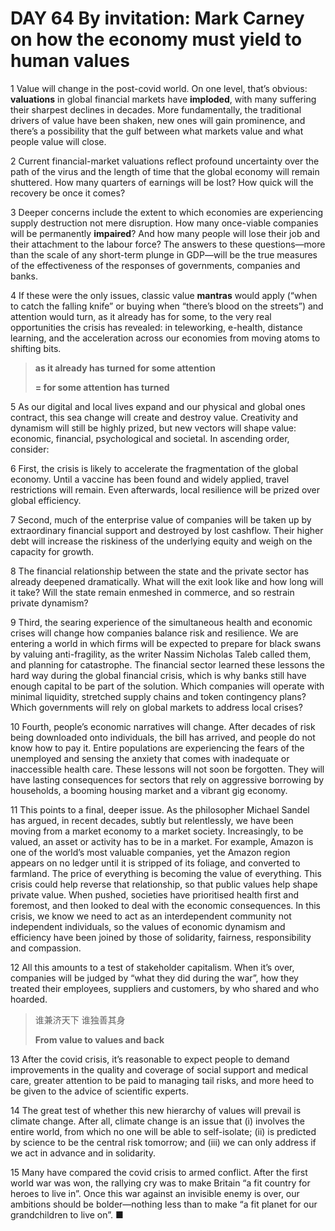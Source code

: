 # DAY 64 By invitation: Mark Carney on how the economy must yield to human values
1 Value will change in the post-covid world. On one level, that’s obvious: **valuations** in global financial markets have **imploded**, with many suffering their sharpest declines in decades. More fundamentally, the traditional drivers of value have been shaken, new ones will gain prominence, and there’s a possibility that the gulf between what markets value and what people value will close.

2 Current financial-market valuations reflect profound uncertainty over the path of the virus and the length of time that the global economy will remain shuttered. How many quarters of earnings will be lost? How quick will the recovery be once it comes?

3 Deeper concerns include the extent to which economies are experiencing supply destruction not mere disruption. How many once-viable companies will be permanently **impaired**? And how many people will lose their job and their attachment to the labour force? The answers to these questions—more than the scale of any short-term plunge in GDP—will be the true measures of the effectiveness of the responses of governments, companies and banks.

4 If these were the only issues, classic value **mantras** would apply (“when to catch the falling knife” or buying when “there’s blood on the streets”) and attention would turn, as it already has for some, to the very real opportunities the crisis has revealed: in teleworking, e-health, distance learning, and the acceleration across our economies from moving atoms to shifting bits.

> **as it already has turned for some attention**
>
> **= for some attention has turned**
>

5 As our digital and local lives expand and our physical and global ones contract, this sea change will create and destroy value. Creativity and dynamism will still be highly prized, but new vectors will shape value: economic, financial, psychological and societal. In ascending order, consider:

6 First, the crisis is likely to accelerate the fragmentation of the global economy. Until a vaccine has been found and widely applied, travel restrictions will remain. Even afterwards, local resilience will be prized over global efficiency.

7 Second, much of the enterprise value of companies will be taken up by extraordinary financial support and destroyed by lost cashflow. Their higher debt will increase the riskiness of the underlying equity and weigh on the capacity for growth.

8 The financial relationship between the state and the private sector has already deepened dramatically. What will the exit look like and how long will it take? Will the state remain enmeshed in commerce, and so restrain private dynamism?

9 Third, the searing experience of the simultaneous health and economic crises will change how companies balance risk and resilience. We are entering a world in which firms will be expected to prepare for black swans by valuing anti-fragility, as the writer Nassim Nicholas Taleb called them, and planning for catastrophe. The financial sector learned these lessons the hard way during the global financial crisis, which is why banks still have enough capital to be part of the solution. Which companies will operate with minimal liquidity, stretched supply chains and token contingency plans? Which governments will rely on global markets to address local crises?

10 Fourth, people’s economic narratives will change. After decades of risk being downloaded onto individuals, the bill has arrived, and people do not know how to pay it. Entire populations are experiencing the fears of the unemployed and sensing the anxiety that comes with inadequate or inaccessible health care. These lessons will not soon be forgotten. They will have lasting consequences for sectors that rely on aggressive borrowing by households, a booming housing market and a vibrant gig economy.

11 This points to a final, deeper issue. As the philosopher Michael Sandel has argued, in recent decades, subtly but relentlessly, we have been moving from a market economy to a market society. Increasingly, to be valued, an asset or activity has to be in a market. For example, Amazon is one of the world’s most valuable companies, yet the Amazon region appears on no ledger until it is stripped of its foliage, and converted to farmland. The price of everything is becoming the value of everything.
This crisis could help reverse that relationship, so that public values help shape private value. When pushed, societies have prioritised health first and foremost, and then looked to deal with the economic consequences. In this crisis, we know we need to act as an interdependent community not independent individuals, so the values of economic dynamism and efficiency have been joined by those of solidarity, fairness, responsibility and compassion.

12 All this amounts to a test of stakeholder capitalism. When it’s over, companies will be judged by “what they did during the war”, how they treated their employees, suppliers and customers, by who shared and who hoarded.

> 谁兼济天下 谁独善其身
>
> **From value to values and back**
>

13 After the covid crisis, it’s reasonable to expect people to demand improvements in the quality and coverage of social support and medical care, greater attention to be paid to managing tail risks, and more heed to be given to the advice of scientific experts.

14 The great test of whether this new hierarchy of values will prevail is climate change. After all, climate change is an issue that (i) involves the entire world, from which no one will be able to self-isolate; (ii) is predicted by science to be the central risk tomorrow; and (iii) we can only address if we act in advance and in solidarity.

15 Many have compared the covid crisis to armed conflict. After the first world war was won, the rallying cry was to make Britain “a fit country for heroes to live in”. Once this war against an invisible enemy is over, our ambitions should be bolder—nothing less than to make “a fit planet for our grandchildren to live on”. ■


